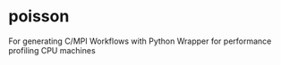 # poisson
For generating C/MPI Workflows with Python Wrapper for performance profiling CPU machines
